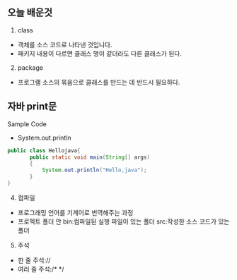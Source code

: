 ## 오늘 배운것
1. class
 - 객체를 소스 코드로 나타낸 것입니다.
 - 패키지 내용이 다르면 클래스 명이 같더라도 다른 클래스가 된다.
2. package
 - 프로그램 소스의 묶음으로 클래스를 만드는 데 반드시 필요하다.
## 자바 print문
 Sample Code
 - System.out.println
 ```java
 public class Hellojava{
        public static void main(String[] args)
        {
            System.out.println("Hello,java");
        }
 }
```
4. 컴파일
 - 프로그래밍 언어를 기계어로 번역해주는 과정
 - 프로젝트 폴더 안 bin:컴파일된 실행 파일이 있는 폴더 src:작성한 소스 코드가 있는 폴더

5. 주석
 - 한 줄 주석://
 - 여러 줄 주석:/* */
 